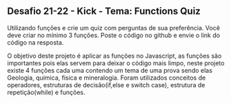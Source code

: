 ## Desafio 21-22 - Kick - Tema: Functions Quiz

Utilizando funções e crie um quiz com perguntas de sua preferência. Você deve criar no mínimo 3 funções. Poste o código no github e envie o link do código na resposta.

O objetivo deste projeto é aplicar as funções no Javascript,
as funções são importantes pois elas servem para deixar o código mais limpo, neste projeto existe 4 funções cada uma contendo um tema de uma prova sendo elas Geologia,
quimica, fisica e mineralogia. Foram utilizados conceitos de operadores, estruturas de decisão(if,else e switch case), estrutura de repetição(while) e funções.

